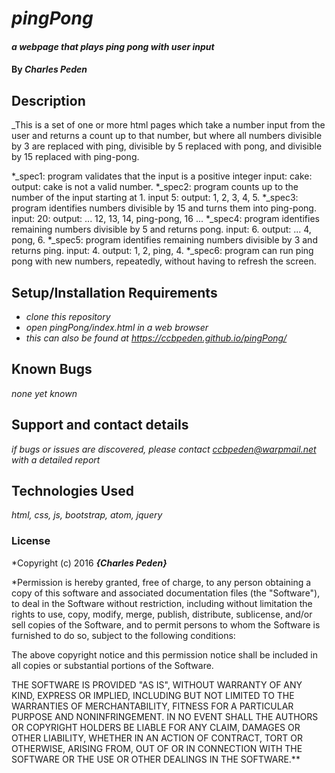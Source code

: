 # _pingPong_

#### _a webpage that plays ping pong with user input_

#### By _**Charles Peden**_

## Description

_This is a set of one or more html pages which take a number input from the user and returns a count up to that number, but where all numbers divisible by 3 are replaced with ping, divisible by 5 replaced with pong, and divisible by 15 replaced with ping-pong.

*_spec1: program validates that the input is a positive integer input: cake: output: cake is not a valid number.
*_spec2: program counts up to the number of the input starting at 1. input 5: output: 1, 2, 3, 4, 5.
*_spec3: program identifies numbers divisible by 15 and turns them into ping-pong.  input: 20: output: ... 12, 13, 14, ping-pong, 16 ...
*_spec4: program identifies remaining numbers divisible by 5 and returns pong.  input: 6.  output: ... 4, pong, 6.
*_spec5: program identifies remaining numbers divisible by 3 and returns ping.  input: 4.  output: 1, 2, ping, 4.
*_spec6: program can run ping pong with new numbers, repeatedly, without having to refresh the screen.

## Setup/Installation Requirements

* _clone this repository_
* _open pingPong/index.html in a web browser_
* _this can also be found at https://ccbpeden.github.io/pingPong/_

## Known Bugs

_none yet known_

## Support and contact details

_if bugs or issues are discovered, please contact ccbpeden@warpmail.net with a detailed report_

## Technologies Used

_html, css, js, bootstrap, atom, jquery_

### License

*Copyright (c) 2016 **_{Charles Peden}_**


*Permission is hereby granted, free of charge, to any person obtaining a copy of this software and associated documentation files (the "Software"), to deal in the Software without restriction, including without limitation the rights to use, copy, modify, merge, publish, distribute, sublicense, and/or sell copies of the Software, and to permit persons to whom the Software is furnished to do so, subject to the following conditions:

The above copyright notice and this permission notice shall be included in all copies or substantial portions of the Software.

THE SOFTWARE IS PROVIDED "AS IS", WITHOUT WARRANTY OF ANY KIND, EXPRESS OR IMPLIED, INCLUDING BUT NOT LIMITED TO THE WARRANTIES OF MERCHANTABILITY, FITNESS FOR A PARTICULAR PURPOSE AND NONINFRINGEMENT. IN NO EVENT SHALL THE AUTHORS OR COPYRIGHT HOLDERS BE LIABLE FOR ANY CLAIM, DAMAGES OR OTHER LIABILITY, WHETHER IN AN ACTION OF CONTRACT, TORT OR OTHERWISE, ARISING FROM, OUT OF OR IN CONNECTION WITH THE SOFTWARE OR THE USE OR OTHER DEALINGS IN THE SOFTWARE.**
